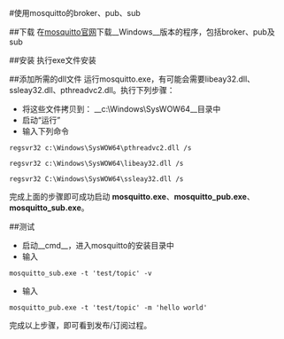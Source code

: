 #使用mosquitto的broker、pub、sub

##下载
在[mosquitto官网](http://mosquitto.org/download/)下载__Windows__版本的程序，包括broker、pub及sub

##安装
执行exe文件安装

##添加所需的dll文件
运行mosquitto.exe，有可能会需要libeay32.dll、ssleay32.dll、pthreadvc2.dll。执行下列步骤：  
* 将这些文件拷贝到：  __c:\Windows\SysWOW64\__目录中
* 启动“运行”
* 输入下列命令

```
regsvr32 c:\Windows\SysWOW64\pthreadvc2.dll /s

regsvr32 c:\Windows\SysWOW64\libeay32.dll /s

regsvr32 C:\Windows\SysWOW64\ssleay32.dll /s
```

完成上面的步骤即可成功启动 __mosquitto.exe__、__mosquitto_pub.exe__、__mosquitto_sub.exe__。

##测试
* 启动__cmd__，进入mosquitto的安装目录中
* 输入
````
mosquitto_sub.exe -t 'test/topic' -v
````

* 输入
````
mosquitto_pub.exe -t 'test/topic' -m 'hello world'
````
完成以上步骤，即可看到发布/订阅过程。